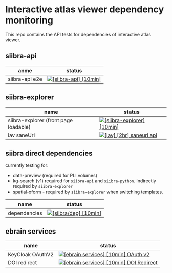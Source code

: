 # Interactive atlas viewer dependency monitoring

This repo contains the API tests for dependencies of interactive atlas viewer.

## siibra-api

| anme | status |
| --- | --- |
| siibra-api e2e | [![[siibra-api] [10min]](https://github.com/FZJ-INM1-BDA/iav-dep-test/actions/workflows/siibra.api.yml/badge.svg)](https://github.com/FZJ-INM1-BDA/iav-dep-test/actions/workflows/siibra.api.yml) |

## siibra-explorer

| name | status | 
| --- | --- |
| siibra-explorer (front page loadable) | [![[siibra-explorer] [10min]](https://github.com/FZJ-INM1-BDA/iav-dep-test/actions/workflows/siibra.explorer.yml/badge.svg)](https://github.com/FZJ-INM1-BDA/iav-dep-test/actions/workflows/siibra.explorer.yml)|
| iav saneUrl | [![[iav] [2hr] saneurl api](https://github.com/FZJ-INM1-BDA/iav-dep-test/actions/workflows/iav.saneUrl.yml/badge.svg)](https://github.com/FZJ-INM1-BDA/iav-dep-test/actions/workflows/iav.saneUrl.yml) |

## siibra direct dependencies

currently testing for:

- data-preview (required for PLI volumes)
- kg-search (v1) required for `siibra-api` and `siibra-python`. Indirectly required by `siibra-explorer`
- spatial-xform - required by `siibra-explorer` when switching templates.

| name | status |
| --- | --- |
| dependencies | [![[siibra/dep] [10min]](https://github.com/FZJ-INM1-BDA/iav-dep-test/actions/workflows/siibra.dep.yml/badge.svg)](https://github.com/FZJ-INM1-BDA/iav-dep-test/actions/workflows/siibra.dep.yml) |

## ebrain services

| name | status |
| --- | --- |
| KeyCloak OAuthV2 | [![[ebrain services] [10min] OAuth v2](https://github.com/FZJ-INM1-BDA/iav-dep-test/workflows/%5Bebrain%20services%5D%20%5B10min%5D%20OAuth%20v2/badge.svg)](https://github.com/FZJ-INM1-BDA/iav-dep-test/actions?query=workflow%3A%22%5Bebrain+services%5D+%5B10min%5D+OAuth+v2%22) |
| DOI redirect | [![[ebrain services] [10min] DOI Redirect](https://github.com/FZJ-INM1-BDA/iav-dep-test/actions/workflows/ebrains.doi.yml/badge.svg)](https://github.com/FZJ-INM1-BDA/iav-dep-test/actions/workflows/ebrains.doi.yml) |
